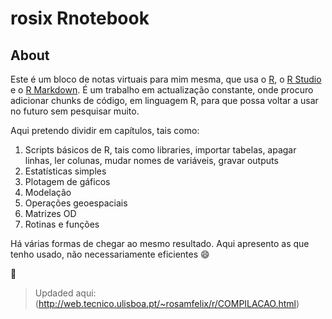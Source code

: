 # rosix Rnotebook
## About

Este é um bloco de notas virtuais para mim mesma, que usa o [R](https://www.r-project.org/), o [R Studio](https://www.rstudio.com/) e o [R Markdown](http://rmarkdown.rstudio.com).
É um trabalho em actualização constante, onde procuro adicionar chunks de código, em linguagem R, para que possa voltar a usar no futuro sem pesquisar muito.

Aqui pretendo dividir em capítulos, tais como:  
  1.  Scripts básicos de R, tais como libraries, importar tabelas, apagar linhas, ler colunas, mudar nomes de variáveis, gravar outputs  
  2.  Estatísticas simples  
  3.  Plotagem de gáficos  
  4.  Modelação  
  5.  Operações geoespaciais  
  6.  Matrizes OD  
  7.  Rotinas e funções  

Há várias formas de chegar ao mesmo resultado. Aqui apresento as que tenho usado, não necessariamente eficientes :smile:

:dancer:

>Updaded aqui: (http://web.tecnico.ulisboa.pt/~rosamfelix/r/COMPILACAO.html)
